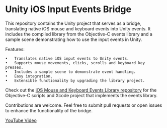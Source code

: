 # Unity iOS Input Events Bridge
This repository contains the Unity project that serves as a bridge, translating native iOS mouse and keyboard events into Unity events. It includes the compiled library from the Objective-C events library and a sample scene demonstrating how to use the input events in Unity.

Features:

	•	Translates native iOS input events to Unity events.
	•	Supports mouse movements, clicks, scrolls and keyboard key presses.
	•	Includes a sample scene to demonstrate event handling.
	•	Easy integration.
	•	Extensible functionality by upgrading the library project.

Check out the [iOS Mouse and Keyboard Events Library repository](https://github.com/manaporkun/gc-input-events) for the Objective-C scripts and Xcode project that implements the events library.

Contributions are welcome. Feel free to submit pull requests or open issues to enhance the functionality of the bridge.

[YouTube Video](https://youtu.be/C6ualueI38Y?si=OLGb2CSKJJFPnyHp)
